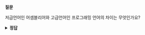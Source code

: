 **질문**
<!-- 무조건 공백 -->
저급언어인 어셈블리어와 고급언어인 프로그래밍 언어의 차이는 무엇인가요?
<!-- 무조건 공백 -->
<details>
<summary><b>정답</b></summary>
<!-- summary 아래 한칸 공백 두어야함 -->
<!-- 무조건 한칸 공백 아래에 두고 정답 입력 -->

어셈블리어와 프로그래밍 언어는 인간이 읽기 편한 형태로 번역되었다는 공통점이 있습니다. 하지만, 어셈블리어는 연산코드 + 오퍼랜드의 구조로 형태가 고정되어 있어서 **유연하게 사용하기가 어렵**습니다. 이와 반대로 프로그래밍 언어는 **더 나은 가독성, 변수나 함수와 같은 편리한 문법을 제공**하기 때문에 복잡한 프로그램 구현이 가능합니다.
</details>